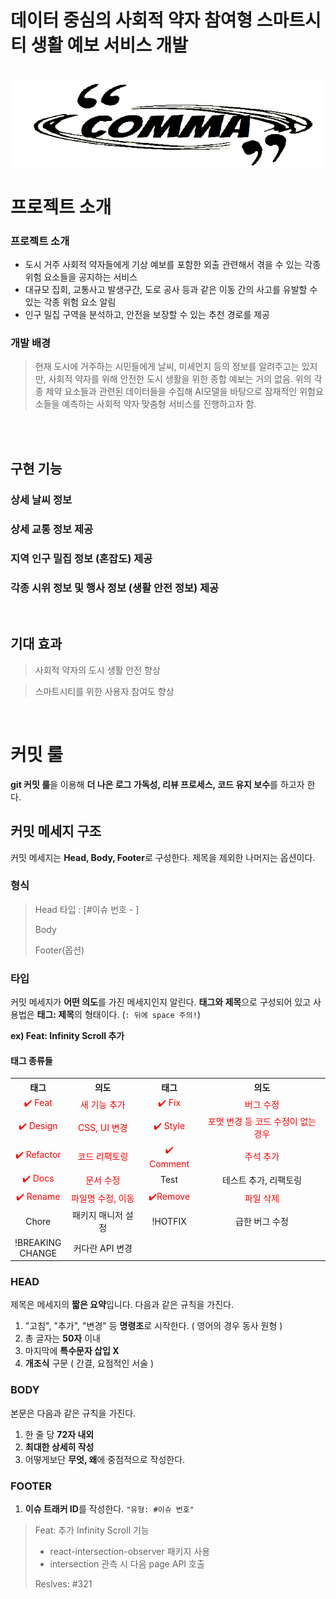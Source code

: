 # 데이터 중심의 사회적 약자 참여형 스마트시티 생활 예보 서비스 개발

<p align="center">
  <br>
  <img src="./images/comma.png">
  <br>
</p>

# 프로젝트 소개

<p align="justify">

### 프로젝트 소개

- 도시 거주 사회적 약자들에게 기상 예보를 포함한 외출 관련해서 겪을 수 있는 각종 위험 요소들을 공지하는 서비스
- 대규모 집회, 교통사고 발생구간, 도로 공사 등과 같은 이동 간의 사고를 유발할 수 있는 각종 위험 요소 알림
- 인구 밀집 구역을 분석하고, 안전을 보장할 수 있는 추천 경로를 제공

### 개발 배경

> 현재 도시에 거주하는 시민들에게 날씨, 미세먼지 등의 정보를 알려주고는 있지만, 사회적 약자를 위해 안전한 도시 생활을 위한 종합 예보는 거의 없음. 위의 각종 제약 요소들과 관련된 데이터들을 수집해 AI모델을 바탕으로 잠재적인 위험요소들을 예측하는 사회적 약자 맞춤형 서비스를 진행하고자 함.

</p>

<p align="center">
</p>

<br>

<!-- ## 기술 스택 -->

<!-- |  HTML5  |  CSS3  | JavaScript | React    | Figma    | notion    |
| :-----: | :----: | :--------: | -------- | -------- | --------- |
| ![html] | ![css] |   ![js]    | ![react] | ![figma] | ![notion] | -->

<br>

## 구현 기능

### 상세 날씨 정보

### 상세 교통 정보 제공

### 지역 인구 밀집 정보 (혼잡도) 제공

### 각종 시위 정보 및 행사 정보 (생활 안전 정보) 제공

<br>

## 기대 효과

> 사회적 약자의 도시 생활 안전 향상

> 스마트시티를 위한 사용자 참여도 향상

<p align="justify">

</p>

<br>

<!-- ## 라이센스

MIT &copy; [NoHack](mailto:lbjp114@gmail.com) -->

<!-- Stack Icon Refernces -->

<!-- [html]: /images/stack/html.svg
[css]: /images/stack/css.svg
[js]: /images/stack/javascript.svg
[react]: /images/stack/react.svg
[figma]: /images/stack/figma.svg
[notion]: /images/stack/notion.svg

<br> -->

<!-- commit rule (컨벤션) 관련 -->

# 커밋 룰

**git 커밋 룰**을 이용해 **더 나은 로그 가독성, 리뷰 프로세스, 코드 유지 보수**를 하고자 한다.

## 커밋 메세지 구조

커밋 메세지는 **Head, Body, Footer**로 구성한다. 제목을 제외한 나머지는 옵션이다.

### 형식

> Head 타입 : [#이슈 번호 - ]
>
> Body
>
> Footer(옵션)

### 타입

커밋 메세지가 **어떤 의도**를 가진 메세지인지 알린다.
**태그와 제목**으로 구성되어 있고 사용법은 **태그: 제목**의 형태이다. (`: 뒤에 space 주의!`)

**ex) Feat: Infinity Scroll 추가**

#### 태그 종류들

<table style="text-align : center;">
    <th>태그</th>
    <th>의도</th>
    <th>태그</th>
    <th>의도</th>
    <tr>
        <td style="color : red">✔️ Feat</td>
        <td style="color : red">새 기능 추가</td>
        <td style="color : red">✔️ Fix</td>
        <td style="color : red">버그 수정</td>
    </tr>
    <tr>
        <td style="color : red">✔️ Design</td>
        <td style="color : red">CSS, UI 변경</td>
        <td style="color : red">✔️ Style</td>
        <td style="color : red">포맷 변경 등 코드 수정이 없는 경우</td>
    </tr>
        <tr>
        <td style="color : red">✔️ Refactor</td>
        <td style="color : red">코드 리팩토링</td>
        <td style="color : red">✔️ Comment</td>
        <td style="color : red">주석 추가</td>
    </tr>
    </tr>
        <tr>
        <td style="color : red">✔️ Docs</td>
        <td style="color : red">문서 수정</td>
        <td>Test</td>
        <td>테스트 추가, 리팩토링</td>
    </tr>   
    </tr>
    <tr>
        <td style="color : red">✔️ Rename</td>
        <td style="color : red">파일명 수정, 이동</td>
        <td style="color : red">✔️Remove</td>
        <td style="color : red">파일 삭제</td>
    </tr>
    <tr>
        <td>Chore</td>
        <td>패키지 매니저 설정</td>
        <td>!HOTFIX</td>
        <td>급한 버그 수정</td>
    </tr>
    <tr>
        <td>!BREAKING</br>
        CHANGE</td>
        <td>커다란 API 변경</td>
        <td></td>
        <td></td>
    </tr>
</table>

### HEAD

제목은 메세지의 **짧은 요약**입니다. 다음과 같은 규칙을 가진다.

1. "고침", "추가", "변경" 등 **명령조**로 시작한다. ( 영어의 경우 동사 원형 )
2. 총 글자는 **50자** 이내
3. 마지막에 **특수문자 삽입 X**
4. **개조식** 구문 ( 간결, 요점적인 서술 )

### BODY

본문은 다음과 같은 규칙을 가진다.

1. 한 줄 당 **72자 내외**
2. **최대한 상세히 작성**
3. 어떻게보단 **무엇, 왜**에 중점적으로 작성한다.

### FOOTER

1. **이슈 트래커 ID**를 작성한다. `"유형: #이슈 번호"`

> Feat: 추가 Infinity Scroll 기능
>
> - react-intersection-observer 패키지 사용
> - intersection 관측 시 다음 page API 호출
>
> Reslves: #321

<!-- 위와 동일 -->

<!-- # 참고 사이트

#### 🔗[참고 1](https://overcome-the-limits.tistory.com/entry/%ED%98%91%EC%97%85-%ED%98%91%EC%97%85%EC%9D%84-%EC%9C%84%ED%95%9C-%EA%B8%B0%EB%B3%B8%EC%A0%81%EC%9D%B8-git-%EC%BB%A4%EB%B0%8B%EC%BB%A8%EB%B2%A4%EC%85%98-%EC%84%A4%EC%A0%95%ED%95%98%EA%B8%B0)

#### 🔗[참고 2](https://meetup.toast.com/posts/106) -->
